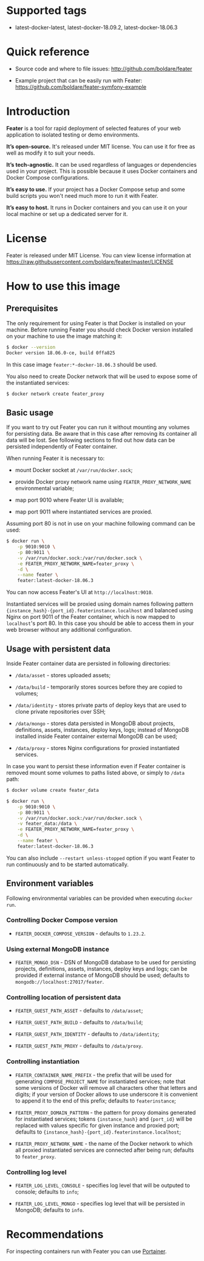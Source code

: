 # Supported tags

* latest-docker-latest,
  latest-docker-18.09.2,
  latest-docker-18.06.3

# Quick reference

* Source code and where to file issues:
  http://github.com/boldare/feater

* Example project that can be easily run with Feater:
  https://github.com/boldare/feater-symfony-example

# Introduction

**Feater** is a tool for rapid deployment of selected features of your web
application to isolated testing or demo environments.

**It’s open-source.**
It's released under MIT license. You can use it for free as well as modify it to
suit your needs.

**It’s tech-agnostic.**
It can be used regardless of languages or dependencies used in your project.
This is possible because it uses Docker containers and Docker Compose
configurations.

**It’s easy to use.**
If your project has a Docker Compose setup and some build scripts you won't need
much more to run it with Feater.

**It’s easy to host.**
It runs in Docker containers and you can use it on your local machine or set up
a dedicated server for it.

# License

Feater is released under MIT License. You can view license information at
https://raw.githubusercontent.com/boldare/feater/master/LICENSE

# How to use this image

## Prerequisites

The only requirement for using Feater is that Docker is installed on your
machine. Before running Feater you should check Docker version installed on your
machine to use the image matching it:

```bash
$ docker --version
Docker version 18.06.0-ce, build 0ffa825
```

In this case image `feater:*-docker-18.06.3` should be used.

You also need to create Docker network that will be used to expose some of the
instantiated services:

```bash
$ docker network create feater_proxy
```

## Basic usage

If you want to try out Feater you can run it without mounting any volumes for
persisting data. Be aware that in this case after removing its container all
data will be lost. See following sections to find out how data can be persisted
independently of Feater container.

When running Feater it is necessary to:

* mount Docker socket at `/var/run/docker.sock`;

* provide Docker proxy network name using `FEATER_PROXY_NETWORK_NAME`
  environmental variable;

* map port 9010 where Feater UI is available;

* map port 9011 where instantiated services are proxied.

Assuming port 80 is not in use on your machine following command can be used:

```bash
$ docker run \
    -p 9010:9010 \
    -p 80:9011 \
    -v /var/run/docker.sock:/var/run/docker.sock \
    -e FEATER_PROXY_NETWORK_NAME=feater_proxy \
    -d \
    --name feater \
    feater:latest-docker-18.06.3
```

You can now access Feater's UI at `http://localhost:9010`.

Instantiated services will be proxied using domain names following pattern
`{instance_hash}-{port_id}.featerinstance.localhost` and balanced using Nginx on
port 9011 of the Feater container, which is now mapped to `localhost`'s port 80.
In this case you should be able to access them in your web browser without any
additional configuration.

## Usage with persistent data

Inside Feater container data are persisted in following directories:

* `/data/asset` - stores uploaded assets;

* `/data/build` - temporarily stores sources before they are copied to volumes;

* `/data/identity` - stores private parts of deploy keys that are used to clone
  private repositories over SSH;

* `/data/mongo` - stores data persisted in MongoDB about projects, definitions,
  assets, instances, deploy keys, logs; instead of MongoDB installed inside
  Feater container external MongoDB can be used;

* `/data/proxy` - stores Nginx configurations for proxied instantiated services.

In case you want to persist these information even if Feater container is
removed mount some volumes to paths listed above, or simply to `/data` path:

```bash
$ docker volume create feater_data

$ docker run \
    -p 9010:9010 \
    -p 80:9011 \
    -v /var/run/docker.sock:/var/run/docker.sock \
    -v feater_data:/data \
    -e FEATER_PROXY_NETWORK_NAME=feater_proxy \
    -d \
    --name feater \
    feater:latest-docker-18.06.3
```

You can also include `--restart unless-stopped` option if you want Feater to run
continuously and to be started automatically.

## Environment variables

Following environmental variables can be provided when executing `docker run`.

### Controlling Docker Compose version

* `FEATER_DOCKER_COMPOSE_VERSION` - defaults to `1.23.2`.

### Using external MongoDB instance

* `FEATER_MONGO_DSN` - DSN of MongoDB database to be used for persisting
  projects, definitions, assets, instances, deploy keys and logs; can be
  provided if external instance of MongoDB should be used; defaults to
  `mongodb://localhost:27017/feater`.

### Controlling location of persistent data

* `FEATER_GUEST_PATH_ASSET` - defaults to `/data/asset`;

* `FEATER_GUEST_PATH_BUILD` - defaults to `/data/build`;

* `FEATER_GUEST_PATH_IDENTITY` - defaults to `/data/identity`;

* `FEATER_GUEST_PATH_PROXY` - defaults to `/data/proxy`.

### Controlling instantiation

* `FEATER_CONTAINER_NAME_PREFIX` - the prefix that will be used for generating
  `COMPOSE_PROJECT_NAME` for instantiated services; note that some versions of
  Docker will remove all characters other that letters and digits; if your
  version of Docker allows to use underscore it is convenient to append it to
  the end of this prefix; defaults to `featerinstance`;

* `FEATER_PROXY_DOMAIN_PATTERN` - the pattern for proxy domains generated for
  instantiated services; tokens `{instance_hash}` and `{port_id}` will be
  replaced with values specific for given instance and proxied port; defaults to
  `{instance_hash}-{port_id}.featerinstance.localhost`;

* `FEATER_PROXY_NETWORK_NAME` - the name of the Docker network to which all
  proxied instantiated services are connected after being run; defaults to
  `feater_proxy`.

### Controlling log level

* `FEATER_LOG_LEVEL_CONSOLE` - specifies log level that will be outputed to
  console; defaults to `info`;

* `FEATER_LOG_LEVEL_MONGO` - specifies log level that will be persisted in
  MongoDB; defaults to `info`.

# Recommendations

For inspecting containers run with Feater you can use
[Portainer](https://www.portainer.io/).
